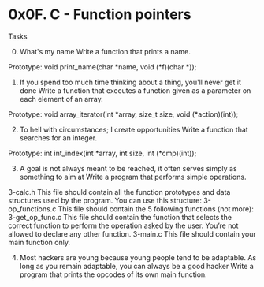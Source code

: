 # 0x0F. C - Function pointers

Tasks

0. What's my name
Write a function that prints a name.

Prototype: void print_name(char *name, void (*f)(char *));

1. If you spend too much time thinking about a thing, you'll never get it done
Write a function that executes a function given as a parameter on each element of an array.

Prototype: void array_iterator(int *array, size_t size, void (*action)(int));

2. To hell with circumstances; I create opportunities
Write a function that searches for an integer.

Prototype: int int_index(int *array, int size, int (*cmp)(int));

3. A goal is not always meant to be reached, it often serves simply as something to aim at
Write a program that performs simple operations.

3-calc.h
This file should contain all the function prototypes and data structures used by the program. You can use this structure:
3-op_functions.c
This file should contain the 5 following functions (not more):
3-get_op_func.c
This file should contain the function that selects the correct function to perform the operation asked by the user. You’re not allowed to declare any other function.
3-main.c
This file should contain your main function only.

4. Most hackers are young because young people tend to be adaptable. As long as you remain adaptable, you can always be a good hacker
Write a program that prints the opcodes of its own main function.
